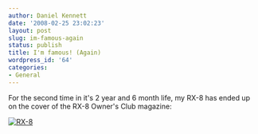 ```yaml
---
author: Daniel Kennett
date: '2008-02-25 23:02:23'
layout: post
slug: im-famous-again
status: publish
title: I'm famous! (Again)
wordpress_id: '64'
categories:
- General
---
```


For the second time in it's 2 year and 6 month life, my RX-8 has ended up on the cover of the RX-8 Owner's Club magazine:

<a href='http://danielkennett.org/pictures/for_posts/2008/02/img_3808.jpg' title='RX-8'><img src='http://danielkennett.org/pictures/for_posts/2008/02/img_3808.jpg' alt='RX-8' /></a>

